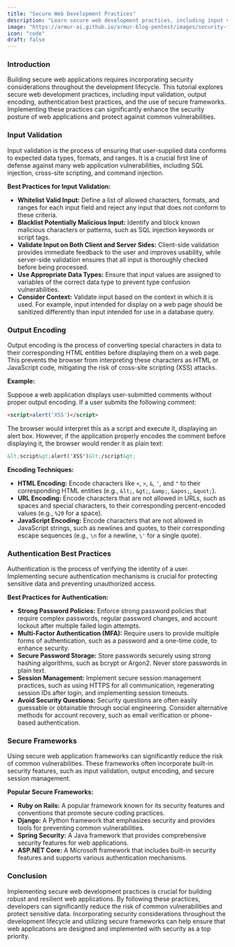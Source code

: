 ```yaml
---
title: "Secure Web Development Practices"
description: "Learn secure web development practices, including input validation, output encoding, and authentication best practices."
image: "https://armur-ai.github.io/armur-blog-pentest/images/security-fundamentals.png"
icon: "code"
draft: false
---
```


### Introduction

Building secure web applications requires incorporating security considerations throughout the development lifecycle. This tutorial explores secure web development practices, including input validation, output encoding, authentication best practices, and the use of secure frameworks. Implementing these practices can significantly enhance the security posture of web applications and protect against common vulnerabilities.

### Input Validation

Input validation is the process of ensuring that user-supplied data conforms to expected data types, formats, and ranges. It is a crucial first line of defense against many web application vulnerabilities, including SQL injection, cross-site scripting, and command injection.

**Best Practices for Input Validation:**

*   **Whitelist Valid Input:** Define a list of allowed characters, formats, and ranges for each input field and reject any input that does not conform to these criteria.
*   **Blacklist Potentially Malicious Input:** Identify and block known malicious characters or patterns, such as SQL injection keywords or script tags.
*   **Validate Input on Both Client and Server Sides:** Client-side validation provides immediate feedback to the user and improves usability, while server-side validation ensures that all input is thoroughly checked before being processed.
*   **Use Appropriate Data Types:** Ensure that input values are assigned to variables of the correct data type to prevent type confusion vulnerabilities.
*   **Consider Context:** Validate input based on the context in which it is used. For example, input intended for display on a web page should be sanitized differently than input intended for use in a database query.

### Output Encoding

Output encoding is the process of converting special characters in data to their corresponding HTML entities before displaying them on a web page. This prevents the browser from interpreting these characters as HTML or JavaScript code, mitigating the risk of cross-site scripting (XSS) attacks.

**Example:**

Suppose a web application displays user-submitted comments without proper output encoding. If a user submits the following comment:

```html
<script>alert('XSS')</script> 
```

The browser would interpret this as a script and execute it, displaying an alert box. However, if the application properly encodes the comment before displaying it, the browser would render it as plain text:

```html
&lt;script&gt;alert('XSS')&lt;/script&gt; 
```

**Encoding Techniques:**

*   **HTML Encoding:** Encode characters like `<`, `>`, `&`, `'`, and `"` to their corresponding HTML entities (e.g., `&lt;`, `&gt;`, `&amp;`, `&apos;`, `&quot;`).
*   **URL Encoding:** Encode characters that are not allowed in URLs, such as spaces and special characters, to their corresponding percent-encoded values (e.g., `%20` for a space).
*   **JavaScript Encoding:** Encode characters that are not allowed in JavaScript strings, such as newlines and quotes, to their corresponding escape sequences (e.g., `\n` for a newline, `\'` for a single quote).

### Authentication Best Practices

Authentication is the process of verifying the identity of a user. Implementing secure authentication mechanisms is crucial for protecting sensitive data and preventing unauthorized access.

**Best Practices for Authentication:**

*   **Strong Password Policies:** Enforce strong password policies that require complex passwords, regular password changes, and account lockout after multiple failed login attempts.
*   **Multi-Factor Authentication (MFA):** Require users to provide multiple forms of authentication, such as a password and a one-time code, to enhance security.
*   **Secure Password Storage:** Store passwords securely using strong hashing algorithms, such as bcrypt or Argon2. Never store passwords in plain text.
*   **Session Management:** Implement secure session management practices, such as using HTTPS for all communication, regenerating session IDs after login, and implementing session timeouts.
*   **Avoid Security Questions:** Security questions are often easily guessable or obtainable through social engineering. Consider alternative methods for account recovery, such as email verification or phone-based authentication.

### Secure Frameworks

Using secure web application frameworks can significantly reduce the risk of common vulnerabilities. These frameworks often incorporate built-in security features, such as input validation, output encoding, and secure session management.

**Popular Secure Frameworks:**

*   **Ruby on Rails:** A popular framework known for its security features and conventions that promote secure coding practices.
*   **Django:** A Python framework that emphasizes security and provides tools for preventing common vulnerabilities.
*   **Spring Security:** A Java framework that provides comprehensive security features for web applications.
*   **ASP.NET Core:** A Microsoft framework that includes built-in security features and supports various authentication mechanisms.

### Conclusion

Implementing secure web development practices is crucial for building robust and resilient web applications. By following these practices, developers can significantly reduce the risk of common vulnerabilities and protect sensitive data. Incorporating security considerations throughout the development lifecycle and utilizing secure frameworks can help ensure that web applications are designed and implemented with security as a top priority. 